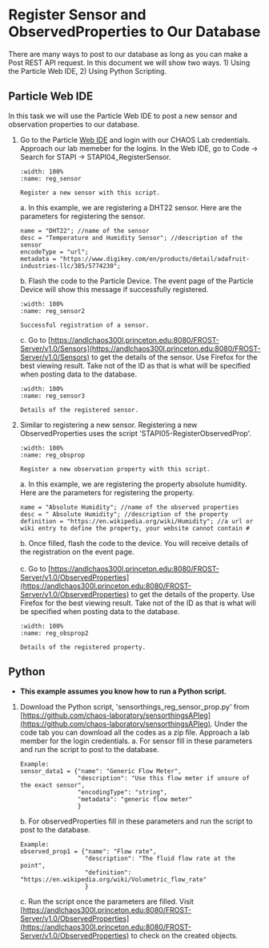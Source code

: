 # Register Sensor and ObservedProperties to Our Database

There are many ways to post to our database as long as you can make a Post REST API request. In this document we will show two ways. 1) Using the Particle Web IDE, 2) Using Python Scripting.

## Particle Web IDE
In this task we will use the Particle Web IDE to post a new sensor and observation properties to our database.

1. Go to the Particle [Web IDE](https://build.particle.io) and login with our CHAOS Lab credentials. Approach our lab memeber for the logins. In the Web IDE, go to Code -> Search for STAPI -> STAPI04_RegisterSensor.
    ```{figure} /_static/0311reg_sensor/reg_sensor.png
    :width: 100%
    :name: reg_sensor

    Register a new sensor with this script.
    ```
    a. In this example, we are registering a DHT22 sensor. Here are the parameters for registering the sensor.
    ```
    name = "DHT22"; //name of the sensor
    desc = "Temperature and Humidity Sensor"; //description of the sensor
    encodeType = "url";
    metadata = "https://www.digikey.com/en/products/detail/adafruit-industries-llc/385/5774230";
    ```
    b. Flash the code to the Particle Device. The event page of the Particle Device will show this message if successfully registered.
    ```{figure} /_static/0311reg_sensor/reg_sensor2.png
    :width: 100%
    :name: reg_sensor2

    Successful registration of a sensor.
    ```
    c. Go to [https://andlchaos300l.princeton.edu:8080/FROST-Server/v1.0/Sensors](https://andlchaos300l.princeton.edu:8080/FROST-Server/v1.0/Sensors) to get the details of the sensor. Use Firefox for the best viewing result. Take not of the ID as that is what will be specified when posting data to the database.
    ```{figure} /_static/0311reg_sensor/reg_sensor3.png
    :width: 100%
    :name: reg_sensor3

    Details of the registered sensor.
    ```

2. Similar to registering a new sensor. Registering a new ObservedProperties uses the script 'STAPI05-RegisterObservedProp'.
    ```{figure} /_static/0311reg_sensor/reg_obsprop.png
    :width: 100%
    :name: reg_obsprop

    Register a new observation property with this script.
    ```
    a. In this example, we are registering the property absolute humidity. Here are the parameters for registering the property.
    ```
    name = "Absolute Humidity"; //name of the observed properties
    desc = " Absolute Humidity"; //description of the property
    definition = "https://en.wikipedia.org/wiki/Humidity"; //a url or wiki entry to define the property, your website cannot contain #
    ```
    b. Once filled, flash the code to the device. You will receive details of the registration on the event page.
    </Br><Br/>
    c. Go to [https://andlchaos300l.princeton.edu:8080/FROST-Server/v1.0/ObservedProperties](https://andlchaos300l.princeton.edu:8080/FROST-Server/v1.0/ObservedProperties) to get the details of the property. Use Firefox for the best viewing result. Take not of the ID as that is what will be specified when posting data to the database.
    ```{figure} /_static/0311reg_sensor/reg_obsprop2.png
    :width: 100%
    :name: reg_obsprop2

    Details of the registered property.
    ```

## Python
- **This example assumes you know how to run a Python script.**
1. Download the Python script, 'sensorthings_reg_sensor_prop.py' from [https://github.com/chaos-laboratory/sensorthingsAPIeg](https://github.com/chaos-laboratory/sensorthingsAPIeg). Under the code tab you can download all the codes as a zip file. Approach a lab member for the login credentials.
    a. For sensor fill in these parameters and run the script to post to the database.
    ```
    Example:  
    sensor_data1 = {"name": "Generic Flow Meter",
                    "description": "Use this flow meter if unsure of the exact sensor",
                    "encodingType": "string",
                    "metadata": "generic flow meter"
                    }
    ```
    b. For observedProperties fill in these parameters and run the script to post to the database.
    ```
    Example:
    observed_prop1 = {"name": "Flow rate",
                      "description": "The fluid flow rate at the point",
                      "definition": "https://en.wikipedia.org/wiki/Volumetric_flow_rate"
                      }
    ```
    c. Run the script once the parameters are filled. Visit [https://andlchaos300l.princeton.edu:8080/FROST-Server/v1.0/ObservedProperties](https://andlchaos300l.princeton.edu:8080/FROST-Server/v1.0/ObservedProperties) to check on the created objects.
